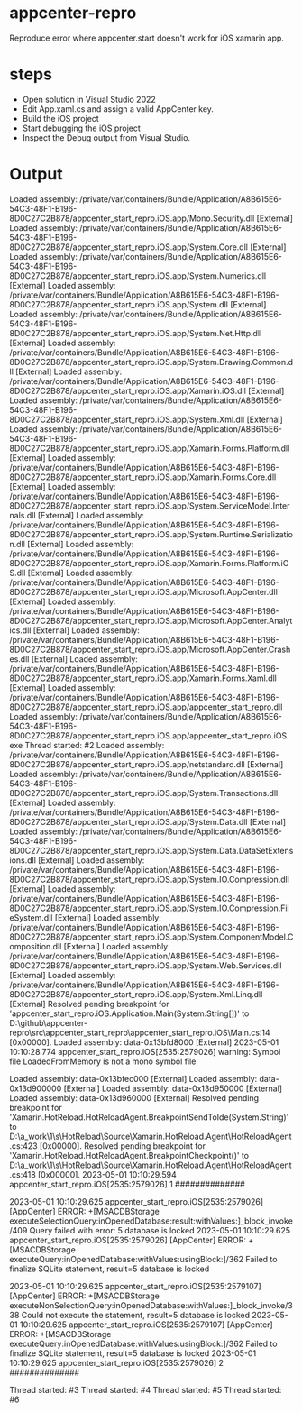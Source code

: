 # appcenter-repro
Reproduce error where appcenter.start doesn't work for iOS xamarin app.


# steps

- Open solution in Visual Studio 2022
- Edit App.xaml.cs and assign a valid AppCenter key.
- Build the iOS project
- Start debugging the iOS project
- Inspect the Debug output from Visual Studio.



# Output 

Loaded assembly: /private/var/containers/Bundle/Application/A8B615E6-54C3-48F1-B196-8D0C27C2B878/appcenter_start_repro.iOS.app/Mono.Security.dll [External]
Loaded assembly: /private/var/containers/Bundle/Application/A8B615E6-54C3-48F1-B196-8D0C27C2B878/appcenter_start_repro.iOS.app/System.Core.dll [External]
Loaded assembly: /private/var/containers/Bundle/Application/A8B615E6-54C3-48F1-B196-8D0C27C2B878/appcenter_start_repro.iOS.app/System.Numerics.dll [External]
Loaded assembly: /private/var/containers/Bundle/Application/A8B615E6-54C3-48F1-B196-8D0C27C2B878/appcenter_start_repro.iOS.app/System.dll [External]
Loaded assembly: /private/var/containers/Bundle/Application/A8B615E6-54C3-48F1-B196-8D0C27C2B878/appcenter_start_repro.iOS.app/System.Net.Http.dll [External]
Loaded assembly: /private/var/containers/Bundle/Application/A8B615E6-54C3-48F1-B196-8D0C27C2B878/appcenter_start_repro.iOS.app/System.Drawing.Common.dll [External]
Loaded assembly: /private/var/containers/Bundle/Application/A8B615E6-54C3-48F1-B196-8D0C27C2B878/appcenter_start_repro.iOS.app/Xamarin.iOS.dll [External]
Loaded assembly: /private/var/containers/Bundle/Application/A8B615E6-54C3-48F1-B196-8D0C27C2B878/appcenter_start_repro.iOS.app/System.Xml.dll [External]
Loaded assembly: /private/var/containers/Bundle/Application/A8B615E6-54C3-48F1-B196-8D0C27C2B878/appcenter_start_repro.iOS.app/Xamarin.Forms.Platform.dll [External]
Loaded assembly: /private/var/containers/Bundle/Application/A8B615E6-54C3-48F1-B196-8D0C27C2B878/appcenter_start_repro.iOS.app/Xamarin.Forms.Core.dll [External]
Loaded assembly: /private/var/containers/Bundle/Application/A8B615E6-54C3-48F1-B196-8D0C27C2B878/appcenter_start_repro.iOS.app/System.ServiceModel.Internals.dll [External]
Loaded assembly: /private/var/containers/Bundle/Application/A8B615E6-54C3-48F1-B196-8D0C27C2B878/appcenter_start_repro.iOS.app/System.Runtime.Serialization.dll [External]
Loaded assembly: /private/var/containers/Bundle/Application/A8B615E6-54C3-48F1-B196-8D0C27C2B878/appcenter_start_repro.iOS.app/Xamarin.Forms.Platform.iOS.dll [External]
Loaded assembly: /private/var/containers/Bundle/Application/A8B615E6-54C3-48F1-B196-8D0C27C2B878/appcenter_start_repro.iOS.app/Microsoft.AppCenter.dll [External]
Loaded assembly: /private/var/containers/Bundle/Application/A8B615E6-54C3-48F1-B196-8D0C27C2B878/appcenter_start_repro.iOS.app/Microsoft.AppCenter.Analytics.dll [External]
Loaded assembly: /private/var/containers/Bundle/Application/A8B615E6-54C3-48F1-B196-8D0C27C2B878/appcenter_start_repro.iOS.app/Microsoft.AppCenter.Crashes.dll [External]
Loaded assembly: /private/var/containers/Bundle/Application/A8B615E6-54C3-48F1-B196-8D0C27C2B878/appcenter_start_repro.iOS.app/Xamarin.Forms.Xaml.dll [External]
Loaded assembly: /private/var/containers/Bundle/Application/A8B615E6-54C3-48F1-B196-8D0C27C2B878/appcenter_start_repro.iOS.app/appcenter_start_repro.dll
Loaded assembly: /private/var/containers/Bundle/Application/A8B615E6-54C3-48F1-B196-8D0C27C2B878/appcenter_start_repro.iOS.app/appcenter_start_repro.iOS.exe
Thread started:  #2
Loaded assembly: /private/var/containers/Bundle/Application/A8B615E6-54C3-48F1-B196-8D0C27C2B878/appcenter_start_repro.iOS.app/netstandard.dll [External]
Loaded assembly: /private/var/containers/Bundle/Application/A8B615E6-54C3-48F1-B196-8D0C27C2B878/appcenter_start_repro.iOS.app/System.Transactions.dll [External]
Loaded assembly: /private/var/containers/Bundle/Application/A8B615E6-54C3-48F1-B196-8D0C27C2B878/appcenter_start_repro.iOS.app/System.Data.dll [External]
Loaded assembly: /private/var/containers/Bundle/Application/A8B615E6-54C3-48F1-B196-8D0C27C2B878/appcenter_start_repro.iOS.app/System.Data.DataSetExtensions.dll [External]
Loaded assembly: /private/var/containers/Bundle/Application/A8B615E6-54C3-48F1-B196-8D0C27C2B878/appcenter_start_repro.iOS.app/System.IO.Compression.dll [External]
Loaded assembly: /private/var/containers/Bundle/Application/A8B615E6-54C3-48F1-B196-8D0C27C2B878/appcenter_start_repro.iOS.app/System.IO.Compression.FileSystem.dll [External]
Loaded assembly: /private/var/containers/Bundle/Application/A8B615E6-54C3-48F1-B196-8D0C27C2B878/appcenter_start_repro.iOS.app/System.ComponentModel.Composition.dll [External]
Loaded assembly: /private/var/containers/Bundle/Application/A8B615E6-54C3-48F1-B196-8D0C27C2B878/appcenter_start_repro.iOS.app/System.Web.Services.dll [External]
Loaded assembly: /private/var/containers/Bundle/Application/A8B615E6-54C3-48F1-B196-8D0C27C2B878/appcenter_start_repro.iOS.app/System.Xml.Linq.dll [External]
Resolved pending breakpoint for 'appcenter_start_repro.iOS.Application.Main(System.String[])' to D:\github\appcenter-repro\src\appcenter_start_repro\appcenter_start_repro.iOS\Main.cs:14 [0x00000].
Loaded assembly: data-0x13bfd8000 [External]
2023-05-01 10:10:28.774 appcenter_start_repro.iOS[2535:2579026] warning: Symbol file LoadedFromMemory is not a mono symbol file

Loaded assembly: data-0x13bfec000 [External]
Loaded assembly: data-0x13d900000 [External]
Loaded assembly: data-0x13d950000 [External]
Loaded assembly: data-0x13d960000 [External]
Resolved pending breakpoint for 'Xamarin.HotReload.HotReloadAgent.BreakpointSendToIde(System.String)' to D:\a\_work\1\s\HotReload\Source\Xamarin.HotReload.Agent\HotReloadAgent.cs:423 [0x00000].
Resolved pending breakpoint for 'Xamarin.HotReload.HotReloadAgent.BreakpointCheckpoint()' to D:\a\_work\1\s\HotReload\Source\Xamarin.HotReload.Agent\HotReloadAgent.cs:418 [0x00000].
2023-05-01 10:10:29.594 appcenter_start_repro.iOS[2535:2579026] 1 ##############

2023-05-01 10:10:29.625 appcenter_start_repro.iOS[2535:2579026] [AppCenter] ERROR: +[MSACDBStorage executeSelectionQuery:inOpenedDatabase:result:withValues:]_block_invoke/409 Query failed with error: 5
	database is locked
2023-05-01 10:10:29.625 appcenter_start_repro.iOS[2535:2579026] [AppCenter] ERROR: +[MSACDBStorage executeQuery:inOpenedDatabase:withValues:usingBlock:]/362 Failed to finalize SQLite statement, result=5
	database is locked

2023-05-01 10:10:29.625 appcenter_start_repro.iOS[2535:2579107] [AppCenter] ERROR: +[MSACDBStorage executeNonSelectionQuery:inOpenedDatabase:withValues:]_block_invoke/338 Could not execute the statement, result=5
	database is locked
2023-05-01 10:10:29.625 appcenter_start_repro.iOS[2535:2579107] [AppCenter] ERROR: +[MSACDBStorage executeQuery:inOpenedDatabase:withValues:usingBlock:]/362 Failed to finalize SQLite statement, result=5
	database is locked
2023-05-01 10:10:29.625 appcenter_start_repro.iOS[2535:2579026] 2 ##############

Thread started:  #3
Thread started:  #4
Thread started:  #5
Thread started:  #6





